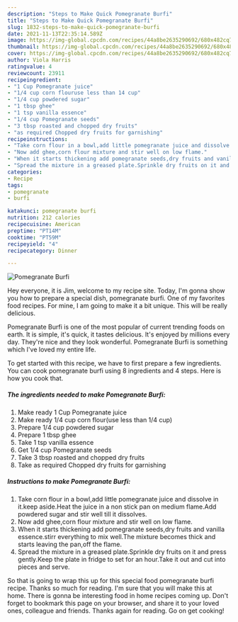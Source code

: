 ```yaml
---
description: "Steps to Make Quick Pomegranate Burfi"
title: "Steps to Make Quick Pomegranate Burfi"
slug: 1832-steps-to-make-quick-pomegranate-burfi
date: 2021-11-13T22:35:14.589Z
image: https://img-global.cpcdn.com/recipes/44a8be2635290692/680x482cq70/pomegranate-burfi-recipe-main-photo.jpg
thumbnail: https://img-global.cpcdn.com/recipes/44a8be2635290692/680x482cq70/pomegranate-burfi-recipe-main-photo.jpg
cover: https://img-global.cpcdn.com/recipes/44a8be2635290692/680x482cq70/pomegranate-burfi-recipe-main-photo.jpg
author: Viola Harris
ratingvalue: 4
reviewcount: 23911
recipeingredient:
- "1 Cup Pomegranate juice"
- "1/4 cup corn flouruse less than 14 cup"
- "1/4 cup powdered sugar"
- "1 tbsp ghee"
- "1 tsp vanilla essence"
- "1/4 cup Pomegranate seeds"
- "3 tbsp roasted and chopped dry fruits"
- "as required Chopped dry fruits for garnishing"
recipeinstructions:
- "Take corn flour in a bowl,add little pomegranate juice and dissolve in it.keep aside.Heat the juice in a non stick pan on medium flame.Add powdered sugar and stir well till it dissolves."
- "Now add ghee,corn flour mixture and stir well on low flame."
- "When it starts thickening add pomegranate seeds,dry fruits and vanilla essence.stirr everything to mix well.The mixture becomes thick and starts leaving the pan,off the flame."
- "Spread the mixture in a greased plate.Sprinkle dry fruits on it and press gently.Keep the plate in fridge to set for an hour.Take it out and cut into pieces and serve."
categories:
- Recipe
tags:
- pomegranate
- burfi

katakunci: pomegranate burfi 
nutrition: 212 calories
recipecuisine: American
preptime: "PT14M"
cooktime: "PT59M"
recipeyield: "4"
recipecategory: Dinner

---
```



![Pomegranate Burfi](https://img-global.cpcdn.com/recipes/44a8be2635290692/680x482cq70/pomegranate-burfi-recipe-main-photo.jpg)

Hey everyone, it is Jim, welcome to my recipe site. Today, I'm gonna show you how to prepare a special dish, pomegranate burfi. One of my favorites food recipes. For mine, I am going to make it a bit unique. This will be really delicious.



Pomegranate Burfi is one of the most popular of current trending foods on earth. It is simple, it's quick, it tastes delicious. It's enjoyed by millions every day. They're nice and they look wonderful. Pomegranate Burfi is something which I've loved my entire life.


To get started with this recipe, we have to first prepare a few ingredients. You can cook pomegranate burfi using 8 ingredients and 4 steps. Here is how you cook that.

<!--inarticleads1-->

##### The ingredients needed to make Pomegranate Burfi:

1. Make ready 1 Cup Pomegranate juice
1. Make ready 1/4 cup corn flour(use less than 1/4 cup)
1. Prepare 1/4 cup powdered sugar
1. Prepare 1 tbsp ghee
1. Take 1 tsp vanilla essence
1. Get 1/4 cup Pomegranate seeds
1. Take 3 tbsp roasted and chopped dry fruits
1. Take as required Chopped dry fruits for garnishing




<!--inarticleads2-->

##### Instructions to make Pomegranate Burfi:

1. Take corn flour in a bowl,add little pomegranate juice and dissolve in it.keep aside.Heat the juice in a non stick pan on medium flame.Add powdered sugar and stir well till it dissolves.
1. Now add ghee,corn flour mixture and stir well on low flame.
1. When it starts thickening add pomegranate seeds,dry fruits and vanilla essence.stirr everything to mix well.The mixture becomes thick and starts leaving the pan,off the flame.
1. Spread the mixture in a greased plate.Sprinkle dry fruits on it and press gently.Keep the plate in fridge to set for an hour.Take it out and cut into pieces and serve.




So that is going to wrap this up for this special food pomegranate burfi recipe. Thanks so much for reading. I'm sure that you will make this at home. There is gonna be interesting food in home recipes coming up. Don't forget to bookmark this page on your browser, and share it to your loved ones, colleague and friends. Thanks again for reading. Go on get cooking!
